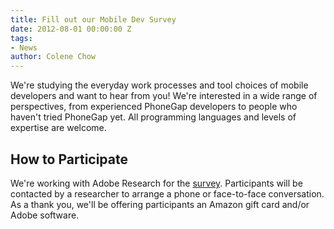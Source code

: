 ```yaml
---
title: Fill out our Mobile Dev Survey
date: 2012-08-01 00:00:00 Z
tags:
- News
author: Colene Chow
---
```


We're studying the everyday work processes and tool choices of mobile developers and want to hear from you! We're interested in a wide range of perspectives, from experienced PhoneGap developers to people who haven't tried PhoneGap yet. All programming languages and levels of expertise are welcome.

## How to Participate

We're working with Adobe Research for the [survey](http://www.surveymonkey.com/s/PhoneGap2012). Participants will be contacted by a researcher to arrange a phone or face-to-face conversation. As a thank you, we'll be offering participants an Amazon gift card and/or Adobe software.
